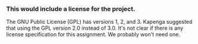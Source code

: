<h3>This would include a license for the project.</h3> 
  <p>
The GNU Public License (GPL) has versions 1, 2, and 3.  Kapenga suggested that using the GPL version 2.0 instead of 3.0.  It's not clear if there is any license specification for this assignment.  We probably won't need one.
  </p>
